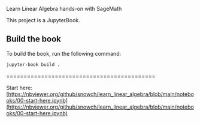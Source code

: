 Learn Linear Algebra hands-on with SageMath

This project is a JupyterBook.

## Build the book

To build the book, run the following command:

```bash
jupyter-book build .
```
===========================================


Start here: [https://nbviewer.org/github/snowch/learn_linear_algebra/blob/main/notebooks/00-start-here.ipynb](https://nbviewer.org/github/snowch/learn_linear_algebra/blob/main/notebooks/00-start-here.ipynb)
